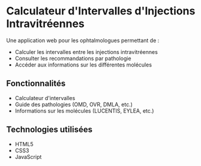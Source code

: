 # Calculateur d'Intervalles d'Injections Intravitréennes

Une application web pour les ophtalmologues permettant de :
- Calculer les intervalles entre les injections intravitréennes
- Consulter les recommandations par pathologie
- Accéder aux informations sur les différentes molécules

## Fonctionnalités
- Calculateur d'intervalles
- Guide des pathologies (OMD, OVR, DMLA, etc.)
- Informations sur les molécules (LUCENTIS, EYLEA, etc.)

## Technologies utilisées
- HTML5
- CSS3
- JavaScript
